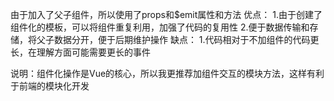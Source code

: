 由于加入了父子组件，所以使用了props和$emit属性和方法
优点：
  1.由于创建了组件化的模板，可以将组件重复利用，加强了代码的复用性
  2.便于数据传输和存储，将父子数据分开，便于后期维护操作
缺点：
  1.代码相对于不加组件的代码更长，在理解方面可能需要更长的事件
  
说明：组件化操作是Vue的核心，所以我更推荐加组件交互的模块方法，这样有利于前端的模块化开发
